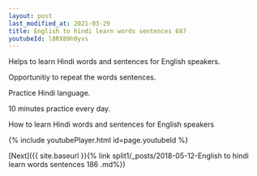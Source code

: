 ```yaml
---
layout: post
last_modified_at: 2021-03-29
title: English to hindi learn words sentences 687 
youtubeId: l8RX89h0yvs
---
```

 
 
Helps to learn Hindi words and sentences for English speakers.

Opportunitiy to repeat the words sentences. 

Practice Hindi language. 
 
10 minutes practice every day. 
 
How to learn Hindi words and sentences for English speakers 
 
{% include youtubePlayer.html id=page.youtubeId %}
 
 
[Next]({{ site.baseurl }}{% link  split1/_posts/2018-05-12-English to hindi learn words sentences 186 .md%})
 
